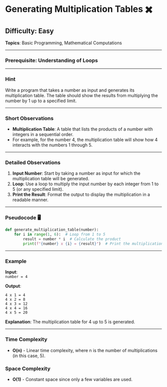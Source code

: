 # Generating Multiplication Tables ✖️

## Difficulty: Easy  
**Topics**: Basic Programming, Mathematical Computations  

---

### Prerequisite: Understanding of Loops  

---

### Hint  

Write a program that takes a number as input and generates its multiplication table. The table should show the results from multiplying the number by 1 up to a specified limit.

---

### Short Observations  

- **Multiplication Table**: A table that lists the products of a number with integers in a sequential order.
- For example, for the number 4, the multiplication table will show how 4 interacts with the numbers 1 through 5.

---

### Detailed Observations  

1. **Input Number**: Start by taking a number as input for which the multiplication table will be generated.
2. **Loop**: Use a loop to multiply the input number by each integer from 1 to 5 (or any specified limit).
3. **Print the Result**: Format the output to display the multiplication in a readable manner.

---

### Pseudocode 🖥️  

```python
def generate_multiplication_table(number):
    for i in range(1, 6):  # Loop from 1 to 5
        result = number * i  # Calculate the product
        print(f"{number} x {i} = {result}")  # Print the multiplication statement
```

---

### Example  

**Input**:  
`number = 4`

**Output**:  
```
4 x 1 = 4  
4 x 2 = 8  
4 x 3 = 12  
4 x 4 = 16  
4 x 5 = 20  
```

**Explanation**: The multiplication table for 4 up to 5 is generated.

---

### Time Complexity  

- **O(n)** - Linear time complexity, where n is the number of multiplications (in this case, 5).

### Space Complexity  

- **O(1)** - Constant space since only a few variables are used.
